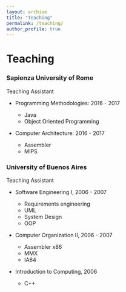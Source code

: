 ```yaml
---
layout: archive
title: "Teaching"
permalink: /teaching/
author_profile: true
---
```


Teaching
======

### Sapienza University of Rome
Teaching Assistant

* Programming Methodologies: 2016 - 2017
  * Java
  * Object Oriented Programming
 
* Computer Architecture: 2016 - 2017
  * Assembler
  * MIPS

### University of Buenos Aires
Teaching Assistant

* Software Engineering I, 2006 - 2007
   * Requirements engineering
   * UML
   * System Design
   * OOP

* Computer Organization II, 2006 - 2007
   * Assembler x86
   * MMX
   * IA64

* Introduction to Computing, 2006
   * C++
